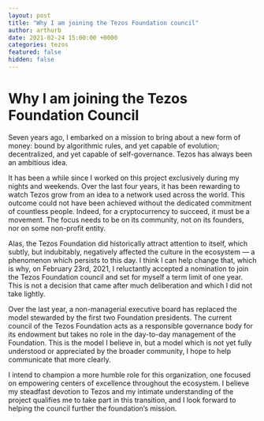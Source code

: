 ```yaml
---
layout: post
title: "Why I am joining the Tezos Foundation council"
author: arthurb
date: 2021-02-24 15:00:00 +0000
categories: tezos
featured: false
hidden: false
---
```


# Why I am joining the Tezos Foundation Council

Seven years ago, I embarked on a mission to bring about a new form of money: bound by algorithmic rules, and yet capable of evolution; decentralized, and yet capable of self-governance. Tezos has always been an ambitious idea. 

It has been a while since I worked on this project exclusively during my nights and weekends. Over the last four years, it has been rewarding to watch Tezos grow from an idea to a network used across the world. This outcome could not have been achieved without the dedicated commitment of countless people. Indeed, for a cryptocurrency to succeed, it must be a movement. The focus needs to be on its community, not on its founders, nor on some non-profit entity.

Alas, the Tezos Foundation did historically attract attention to itself, which subtly, but indubitably, negatively affected the culture in the ecosystem — a phenomenon which persists to this day. I think I can help change that, which is why, on February 23rd, 2021, I reluctantly accepted a nomination to join the Tezos Foundation council and set for myself a term limit of one year. This is not a decision that came after much deliberation and which I did not take lightly.

Over the last year, a non-managerial executive board has replaced the model stewarded by the first two Foundation presidents. The current council of the Tezos Foundation acts as a responsible governance body for its endowment but takes no role in the day-to-day management of the Foundation. This is the model I believe in, but a model which is not yet fully understood or appreciated by the broader community, I hope to help communicate that more clearly.

I intend to champion a more humble role for this organization, one focused on empowering centers of excellence throughout the ecosystem. I believe my steadfast devotion to Tezos and my intimate understanding of the project qualifies me to take part in this transition, and I look forward to helping the council further the foundation’s mission.
